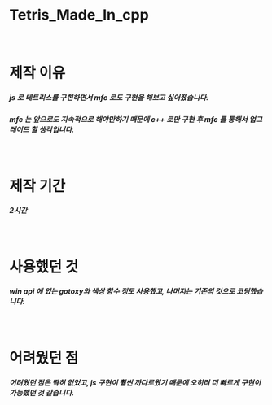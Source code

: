 # Tetris_Made_In_cpp

</br>

# 제작 이유

##### js 로 테트리스를 구현하면서 mfc 로도 구현을 해보고 싶어졌습니다.
##### mfc 는 앞으로도 지속적으로 해야만하기 때문에 c++ 로만 구현 후 mfc 를 통해서 업그레이드 할 생각입니다. 

</br>

# 제작 기간

##### 2시간

</br>

# 사용했던 것

##### win api 에 있는 gotoxy와 색상 함수 정도 사용했고, 나머지는 기존의 것으로 코딩했습니다.

</br>

# 어려웠던 점

##### 어려웠던 점은 딱히 없었고, js 구현이 훨씬 까다로웠기 때문에 오히려 더 빠르게 구현이 가능했던 것 같습니다.

